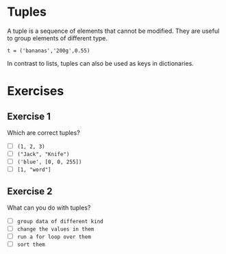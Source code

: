 
# Tuples

A tuple is a sequence of elements that cannot be modified. They are useful to group elements of different type. 

    t = ('bananas','200g',0.55)

In contrast to lists, tuples can also be used as keys in dictionaries.


# Exercises

## Exercise 1

Which are correct tuples?

- [ ] `(1, 2, 3)`
- [ ] `("Jack", "Knife")`
- [ ] `('blue', [0, 0, 255])`
- [ ] `[1, "word"]`

## Exercise 2

What can you do with tuples?

- [ ] `group data of different kind`
- [ ] `change the values in them`
- [ ] `run a for loop over them`
- [ ] `sort them`
